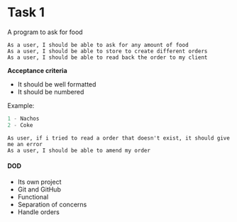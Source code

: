 # Task 1
A program to ask for food

```
As a user, I should be able to ask for any amount of food
As a user, I should be able to store to create different orders
As a user, I should be able to read back the order to my client
```

**Acceptance criteria**
- It should be well formatted
- It should be numbered

Example:
```python
1 - Nachos
2 - Coke
```
```
As user, if i tried to read a order that doesn't exist, it should give me an error
As a user, I should be able to amend my order

```


#### DOD
- Its own project
- Git and GitHub
- Functional
- Separation of concerns
- Handle orders